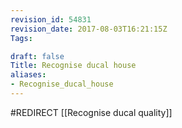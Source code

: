 ```yaml
---
revision_id: 54831
revision_date: 2017-08-03T16:21:15Z
Tags:

draft: false
Title: Recognise ducal house
aliases:
- Recognise_ducal_house
---
```

#REDIRECT [[Recognise ducal quality]]